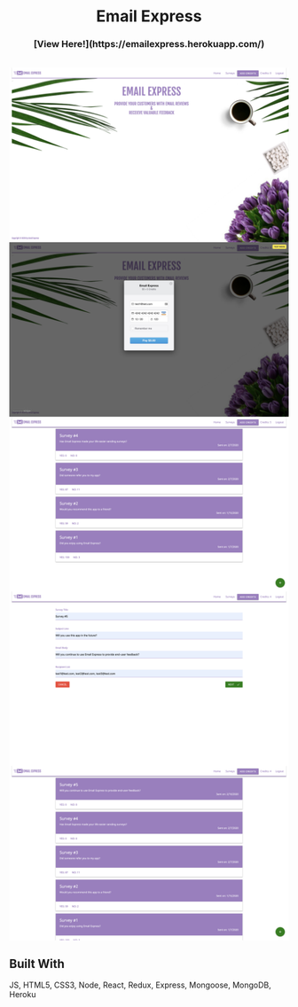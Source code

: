 <div align=center>
    <h1 align=center>
        Email Express
        <br>
        <h3 align=center>
        [View Here!](https://emailexpress.herokuapp.com/)
        </h3>
        <br>
        <img align=center src="https://github.com/neekyo/Email-Express/blob/master/client/src/assets/preview1.png">
        <br>
        <img align=center src="https://github.com/neekyo/Email-Express/blob/master/client/src/assets/preview2.png">
        <br>
        <img align=center src="https://github.com/neekyo/Email-Express/blob/master/client/src/assets/preview3.png">
        <br>
        <img align=center src="https://github.com/neekyo/Email-Express/blob/master/client/src/assets/preview4.png">
        <br>
        <img align=center src="https://github.com/neekyo/Email-Express/blob/master/client/src/assets/preview5.png">
    </h1>
</div>

## Built With
JS, HTML5, CSS3, Node, React, Redux, Express, Mongoose, MongoDB, Heroku
